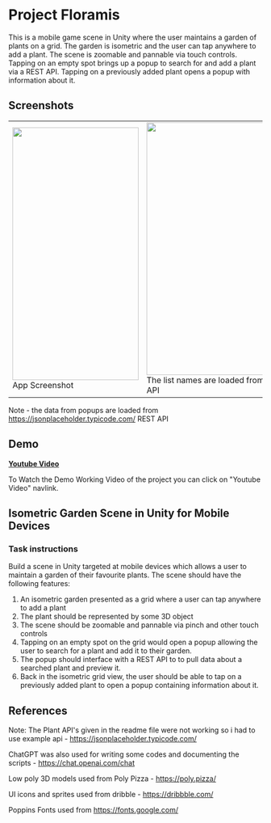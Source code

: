 
# Project Floramis

This is a mobile game scene in Unity where the user maintains a garden of plants on a grid. The garden is isometric and the user can tap anywhere to add a plant. The scene is zoomable and pannable via touch controls. Tapping on an empty spot brings up a popup to search for and add a plant via a REST API. Tapping on a previously added plant opens a popup with information about it.


## Screenshots

<table>
  <tr>
    <td><img src="https://github.com/Floramis-Octernship/isometric-garden-scene-in-unity-vinyashegde/blob/main/Assets/Github%20Resources/Screenshot%202023-04-06%20233929.jpg?raw=true" width="250" height="500"><br>App Screenshot</td>
    <td><img src="https://github.com/Floramis-Octernship/isometric-garden-scene-in-unity-vinyashegde/blob/main/Assets/Github%20Resources/Screenshot%202023-04-06%20234731.jpg?raw=true" width="270" height="500"><br>The list names are loaded from an API</td>
    <td><img src="https://github.com/Floramis-Octernship/isometric-garden-scene-in-unity-vinyashegde/blob/main/Assets/Github%20Resources/Screenshot%202023-04-06%20234803.jpg?raw=true" width="270" height="500"><br>Get the information of the plant by Clicking on the plant</td>
  </tr>
</table>


Note - the data from popups are loaded from https://jsonplaceholder.typicode.com/ REST API


## Demo

[**Youtube Video**](https://youtu.be/gp9u0qZuLk4)

To Watch the Demo Working Video of the project you can click on "Youtube Video" navlink.



## Isometric Garden Scene in Unity for Mobile Devices

### Task instructions
Build a scene in Unity targeted at mobile devices which allows a user to maintain a garden of their favourite plants. The scene should have the following features:
1. An isometric garden presented as a grid where a user can tap anywhere to add a plant
2. The plant should be represented by some 3D object
3. The scene should be zoomable and pannable via pinch and other touch controls
4. Tapping on an empty spot on the grid would open a popup allowing the user to search for a plant and add it to their garden.
5. The popup should interface with a REST API to to pull data about a searched plant and preview it.
6. Back in the isometric grid view, the user should be able to tap on a previously added plant to open a popup containing information about it.

## References

Note: The Plant API's given in the readme file were not working so i had to use example api - https://jsonplaceholder.typicode.com/

ChatGPT was also used for writing some codes and documenting the scripts - https://chat.openai.com/chat

Low poly 3D models used from Poly Pizza - https://poly.pizza/

UI icons and sprites used from dribble - https://dribbble.com/

Poppins Fonts used from https://fonts.google.com/


